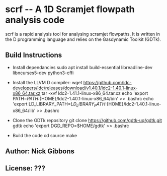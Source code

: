 # scrf -- A 1D Scramjet flowpath analysis code

scrf is a rapid analysis tool for analysing scramjet flowpaths. It is written
in the D programming language and relies on the Gasdynamic Toolkit (GDTk).

## Build Instructions
* Install dependancies
    sudo apt install build-essential libreadline-dev libncurses5-dev python3-cffi

* Install the LLVM D compiler:
    wget https://github.com/ldc-developers/ldc/releases/download/v1.40.1/ldc2-1.40.1-linux-x86_64.tar.xz
    tar -xvf ldc2-1.41.1-linux-x86_64.tar.xz
    echo 'export PATH=${PATH}:${HOME}/ldc2-1.40.1-linux-x86_64/bin' >> .bashrc
    echo 'export LD_LIBRARY_PATH=${LD_LIBRARY_PATH}:${HOME}/ldc2-1.40.1-linux-x86_64/lib' >> .bashrc

* Clone the GDTk repository
    git clone https://github.com/gdtk-uq/gdtk.git gdtk
    echo 'export DGD_REPO=$HOME/gdtk' >> .bashrc

* Build the code
    cd source
    make

## Author: Nick Gibbons

## License: ???
